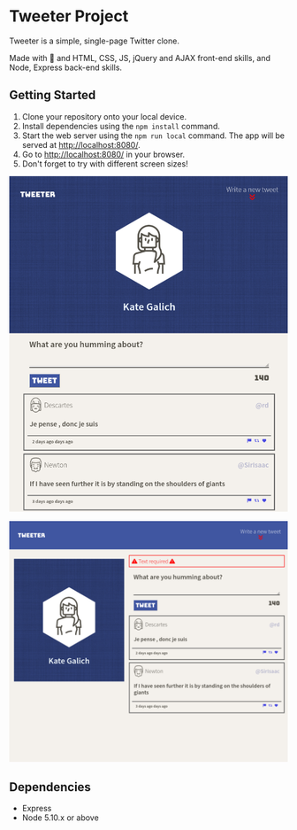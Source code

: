 # Tweeter Project

Tweeter is a simple, single-page Twitter clone.

Made with 💖 and HTML, CSS, JS, jQuery and AJAX front-end skills, and Node, Express back-end skills.

## Getting Started

1. Clone your repository onto your local device.
2. Install dependencies using the `npm install` command.
3. Start the web server using the `npm run local` command. The app will be served at <http://localhost:8080/>.
4. Go to <http://localhost:8080/> in your browser.
5. Don't forget to try with different screen sizes!

![Home page](screenshots/HomePage.png)

![Validation error](screenshots/ErrorMsg.png)

## Dependencies

- Express
- Node 5.10.x or above
